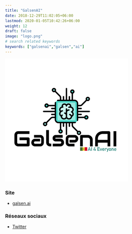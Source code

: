 ```yaml
---
title: "GalsenAI"
date: 2018-12-29T11:02:05+06:00
lastmod: 2020-01-05T10:42:26+06:00
weight: 12
draft: false
image: "logo.png"
# search related keywords
keywords: ["galsenai","galsen","ai"]
---
```


![Logo](logo.png "logo")

### Site

- [galsen.ai](http://galsen.ai)

### Réseaux sociaux

- [Twitter](https://twitter.com/galsenai)